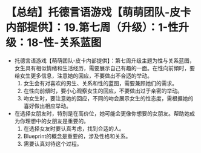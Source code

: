 # 【总结】托德言语游戏【萌萌团队-皮卡内部提供】：19.第七周（升级）：1-性升级：18-性-关系蓝图

-   托德言语游戏【萌萌团队-皮卡内部提供】：第七周升级主题为性与关系蓝图，女生具有相似情绪和生活经历，需要展示自己有趣的一面。在性向前傾时，要给女生更多信息，注意她的回应，不要做出不合适的举动。
    1.  女生会有对喜欢的男生、关系和性的蓝图，需要兼顾她们的需求。
    2.  在性向前傾时，要小心观察女生的回应，不要做出过于亲密的举动。
    3.  吻女生时，要注意她的回应，不同的吻会展示女生的性态度，需根据她的喜好做出相应举动。
-   在选择女朋友时，特别是在高价位，她可能会更像你想要的女朋友。帮助她成为你理想中的女朋友是重要的。
    1.  在选择女友时要认真考虑，找到合适的人。
    2.  Blueprint的概念是重要的，涉及性格和关系。
    3.  需要认真对待这个过程。